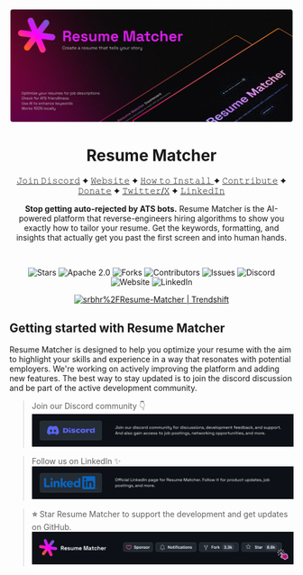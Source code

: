 <div align="center">

[![Resume Matcher](assets/page_2.png)](https://www.resumematcher.fyi)

# Resume Matcher

[𝙹𝚘𝚒𝚗 𝙳𝚒𝚜𝚌𝚘𝚛𝚍](https://dsc.gg/resume-matcher) ✦ [𝚆𝚎𝚋𝚜𝚒𝚝𝚎](https://resumematcher.fyi) ✦ [𝙷𝚘𝚠 𝚝𝚘 𝙸𝚗𝚜𝚝𝚊𝚕𝚕 ](#how-to-install) ✦ [𝙲𝚘𝚗𝚝𝚛𝚒𝚋𝚞𝚝𝚎](#join-us-contribute) ✦ [𝙳𝚘𝚗𝚊𝚝𝚎](#please-support-the-development-by-donating) ✦ [𝚃𝚠𝚒𝚝𝚝𝚎𝚛/𝚇](https://twitter.com/_srbhr_) ✦ [𝙻𝚒𝚗𝚔𝚎𝚍𝙸𝚗](https://www.linkedin.com/company/resume-matcher/)

**Stop getting auto-rejected by ATS bots.** Resume Matcher is the AI-powered platform that reverse-engineers hiring algorithms to show you exactly how to tailor your resume. Get the keywords, formatting, and insights that actually get you past the first screen and into human hands.

</div>

<br>

<div align="center">

![Stars](https://img.shields.io/github/stars/srbhr/Resume-Matcher?labelColor=black&style=flat-square&color=FFF)
![Apache 2.0](https://img.shields.io/github/license/srbhr/Resume-Matcher?labelColor=black&style=flat-square&color=FFF) ![Forks](https://img.shields.io/github/forks/srbhr/Resume-Matcher?labelColor=black&style=flat-square&color=FFF) ![Contributors](https://img.shields.io/github/contributors/srbhr/Resume-Matcher?labelColor=black&style=flat-square&color=FFF) ![Issues](https://img.shields.io/github/issues-raw/srbhr/Resume-Matcher?labelColor=black&style=flat-square&color=FFF)
![Discord](https://img.shields.io/discord/1122069176962531400?labelColor=black&logo=discord&logoColor=FFF&style=flat-square&color=FFF) ![Website](https://img.shields.io/badge/website-Resume%20Matcher-FFF?labelColor=black&style=flat-square&color=FFF) ![LinkedIn](https://img.shields.io/badge/LinkedIn-Resume%20Matcher-FFF?labelColor=black&logo=LinkedIn&style=flat-square&color=FFF)

<a href="https://trendshift.io/repositories/565" target="_blank"><img src="https://trendshift.io/api/badge/repositories/565" alt="srbhr%2FResume-Matcher | Trendshift" style="width: 250px; height: 55px;" width="250" height="55"/></a>

</div>

## Getting started with Resume Matcher

Resume Matcher is designed to help you optimize your resume with the aim to highlight your skills and experience in a way that resonates with potential employers. We're working on actively improving the platform and adding new features. The best way to stay updated is to join the discord discussion and be part of the active development community.

> Join our Discord community 👇
[![Discord](assets/resume_matcher_discord.png)](https://dsc.gg/resume-matcher)

> Follow us on LinkedIn ✨
[![LinkedIn](assets/resume_matcher_linkedin.png)](https://www.linkedin.com/company/resume-matcher/)

> **⭐** Star Resume Matcher to support the development and get updates on GitHub.
![Star Resume Matcher](assets/star_resume_matcher.png)